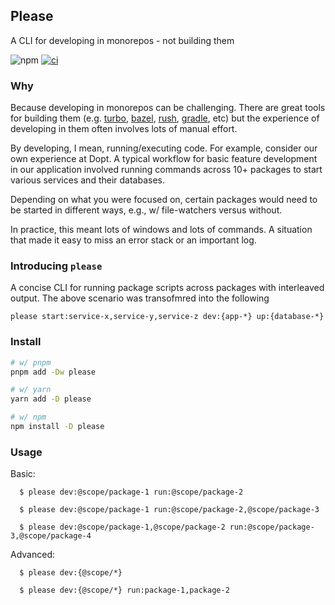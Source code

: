 ## Please

A CLI for developing in monorepos - not building them

![npm](https://img.shields.io/npm/v/%40dopt/please)
[![ci](https://github.com/dopt/please/actions/workflows/ci.yml/badge.svg)](https://github.com/dopt/please/actions/workflows/ci.yml)

### Why

Because developing in monorepos can be challenging. There are great tools for building them (e.g. [turbo](https://turborepo.org/), [bazel](https://bazel.build/), [rush](https://rushjs.io/), [gradle](https://gradle.org/), etc) but the experience of developing in them often involves lots of manual effort.

By developing, I mean, running/executing code. For example, consider our own experience at Dopt. A typical workflow for basic feature development in our application involved running commands across 10+ packages to start various services and their databases.

Depending on what you were focused on, certain packages would need to be started in different ways, e.g., w/ file-watchers versus without.

In practice, this meant lots of windows and lots of commands. A situation that made it easy to miss an error stack or an important log.

### Introducing `please`

A concise CLI for running package scripts across packages with interleaved output. The above scenario was transofmred into the following

```
please start:service-x,service-y,service-z dev:{app-*} up:{database-*}
```

### Install

```bash
# w/ pnpm
pnpm add -Dw please

# w/ yarn
yarn add -D please

# w/ npm
npm install -D please
```

### Usage

Basic:

```
  $ please dev:@scope/package-1 run:@scope/package-2

  $ please dev:@scope/package-1 run:@scope/package-2,@scope/package-3

  $ please dev:@scope/package-1,@scope/package-2 run:@scope/package-3,@scope/package-4
```

Advanced:

```
  $ please dev:{@scope/*}

  $ please dev:{@scope/*} run:package-1,package-2
```
